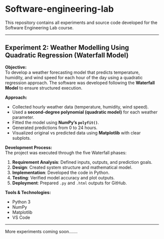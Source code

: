 # Software-engineering-lab

This repository contains all experiments and source code developed for the Software Engineering Lab course.

-------

## Experiment 2: Weather Modelling Using Quadratic Regression (Waterfall Model)

**Objective:**  
To develop a weather forecasting model that predicts temperature, humidity, and wind speed for each hour of the day using a quadratic regression approach. The software was developed following the **Waterfall Model** to ensure structured execution.

**Approach:**  
- Collected hourly weather data (temperature, humidity, wind speed).
- Used a **second-degree polynomial (quadratic model)** for each weather parameter.
- Fitted the model using **NumPy’s `polyfit()`**.
- Generated predictions from 0 to 24 hours.
- Visualized original vs predicted data using **Matplotlib** with clear subplots.

**Development Process:**  
The project was executed through the five Waterfall phases:
1. **Requirement Analysis**: Defined inputs, outputs, and prediction goals.
2. **Design**: Created system structure and mathematical model.
3. **Implementation**: Developed the code in Python.
4. **Testing**: Verified model accuracy and plot outputs.
5. **Deployment**: Prepared `.py` and `.html` outputs for GitHub.

**Tools & Technologies:**   
- Python 3
- NumPy
- Matplotlib
- VS Code

-------

More experiments coming soon.......
